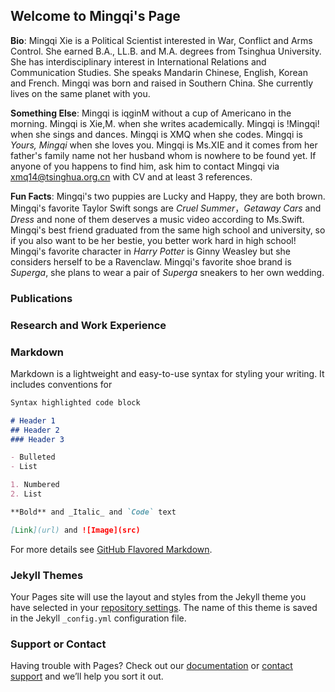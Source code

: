 ## Welcome to Mingqi's Page

**Bio**: Mingqi Xie is a Political Scientist interested in War, Conflict and Arms Control. She earned B.A., LL.B. and M.A. degrees from Tsinghua University. She has interdisciplinary interest in International Relations and Communication Studies. She speaks Mandarin Chinese, English, Korean and French. Mingqi was born and raised in Southern China. She currently lives on the same planet with you.

**Something Else**: Mingqi is iqginM without a cup of Americano in the morning. Mingqi is Xie,M. when she writes academically. Mingqi is !Mingqi! when she sings and dances. Mingqi is XMQ when she codes. Mingqi is *Yours, Mingqi* when she loves you. Mingqi is Ms.XIE and it comes from her father's family name not her husband whom is nowhere to be found yet. If anyone of you happens to find him, ask him to contact Mingqi via [xmq14@tsinghua.org.cn](xmq14@tsinghua.org.cn) with CV and at least 3 references.

**Fun Facts**: Mingqi's two puppies are Lucky and Happy, they are both brown. Mingqi's favorite Taylor Swift songs are *Cruel Summer*，*Getaway Cars* and *Dress* and none of them deserves a music video according to Ms.Swift. Mingqi's best friend graduated from the same high school and university, so if you also want to be her bestie, you better work hard in high school! Mingqi's favorite character in *Harry Potter* is Ginny Weasley but she considers herself to be a Ravenclaw. Mingqi's favorite shoe brand is *Superga*, she plans to wear a pair of *Superga* sneakers to her own wedding.

### Publications

### Research and Work Experience

###

### Markdown

Markdown is a lightweight and easy-to-use syntax for styling your writing. It includes conventions for

```markdown
Syntax highlighted code block

# Header 1
## Header 2
### Header 3

- Bulleted
- List

1. Numbered
2. List

**Bold** and _Italic_ and `Code` text

[Link](url) and ![Image](src)
```

For more details see [GitHub Flavored Markdown](https://guides.github.com/features/mastering-markdown/).

### Jekyll Themes

Your Pages site will use the layout and styles from the Jekyll theme you have selected in your [repository settings](https://github.com/mingqi2014/mingqi2014.github.io/settings). The name of this theme is saved in the Jekyll `_config.yml` configuration file.

### Support or Contact

Having trouble with Pages? Check out our [documentation](https://docs.github.com/categories/github-pages-basics/) or [contact support](https://github.com/contact) and we’ll help you sort it out.
